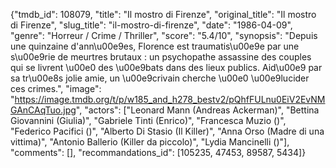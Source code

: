 {"tmdb_id": 108079, "title": "Il mostro di Firenze", "original_title": "Il mostro di Firenze", "slug_title": "il-mostro-di-firenze", "date": "1986-04-09", "genre": "Horreur / Crime / Thriller", "score": "5.4/10", "synopsis": "Depuis une quinzaine d'ann\u00e9es, Florence est traumatis\u00e9e par une s\u00e9rie de meurtres brutaux : un psychopathe assassine des couples qui se livrent \u00e0 des \u00e9bats dans des lieux publics. Aid\u00e9 par sa tr\u00e8s jolie amie, un \u00e9crivain cherche \u00e0 \u00e9lucider ces crimes.", "image": "https://image.tmdb.org/t/p/w185_and_h278_bestv2/pQhfFULnu0EiV2EvNMGAnCAqTuo.jpg", "actors": ["Leonard Mann (Andreas Ackerman)", "Bettina Giovannini (Giulia)", "Gabriele Tinti (Enrico)", "Francesca Muzio ()", "Federico Pacifici ()", "Alberto Di Stasio (Il Killer)", "Anna Orso (Madre di una vittima)", "Antonio Ballerio (Killer da piccolo)", "Lydia Mancinelli ()"], "comments": [], "recommandations_id": [105235, 47453, 89587, 5434]}